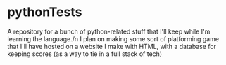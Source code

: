 # pythonTests
A repository for a bunch of python-related stuff that I'll keep while I'm learning the language./n
I plan on making some sort of platforming game that I'll have hosted on a website I make with HTML, with a database for keeping scores (as a way to tie in a full stack of tech)
